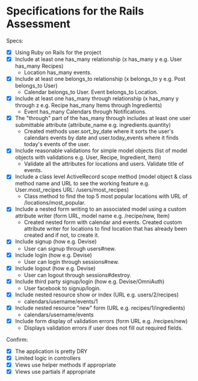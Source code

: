 # Specifications for the Rails Assessment

Specs:
- [x] Using Ruby on Rails for the project
- [x] Include at least one has_many relationship (x has_many y e.g. User has_many Recipes)
  - Location has_many events.
- [x] Include at least one belongs_to relationship (x belongs_to y e.g. Post belongs_to User)
  - Calendar belongs_to User. Event belongs_to Location.
- [x] Include at least one has_many through relationship (x has_many y through z e.g. Recipe has_many Items through Ingredients)
  - Event has_many Calendars through Notifications.
- [x] The "through" part of the has_many through includes at least one user submittable attribute (attribute_name e.g. ingredients.quantity)
  - Created methods user.sort_by_date where it sorts the user's calendars events by date and user.today_events where it finds today's events of the user.
- [x] Include reasonable validations for simple model objects (list of model objects with validations e.g. User, Recipe, Ingredient, Item)
  - Validate all the attributes for locations and users. Validate title of events.
- [x] Include a class level ActiveRecord scope method (model object & class method name and URL to see the working feature e.g. User.most_recipes URL: /users/most_recipes)
  - Class method to find the top 5 most popular locations with URL of /locations/most_popular.
- [x] Include a nested form writing to an associated model using a custom attribute writer (form URL, model name e.g. /recipe/new, Item)
  - Created nested form with calendar and events. Created custom attribute writer for locations to find location that has already been created and if not, to create it.
- [x] Include signup (how e.g. Devise)
  - User can signup through users#new.
- [x] Include login (how e.g. Devise)
  - User can login through sessions#new.
- [x] Include logout (how e.g. Devise)
  - User can logout through sessions#destroy.
- [x] Include third party signup/login (how e.g. Devise/OmniAuth)
  - User facebook to signup/login.
- [x] Include nested resource show or index (URL e.g. users/2/recipes)
  - calendars/username/events/1
- [x] Include nested resource "new" form (URL e.g. recipes/1/ingredients)
  - calendars/username/events
- [x] Include form display of validation errors (form URL e.g. /recipes/new)
  - Displays validation errors if user does not fill out required fields.

Confirm:
- [x] The application is pretty DRY
- [x] Limited logic in controllers
- [x] Views use helper methods if appropriate
- [x] Views use partials if appropriate
